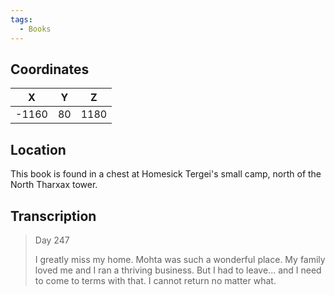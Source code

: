 ```yaml
---
tags:
  - Books
---
```


## Coordinates
| **X** | **Y** | **Z** |
| :---: | :---: | :---: |
| -1160 |  80   | 1180  |

## Location
This book is found in a chest at Homesick Tergei's small camp, north of the North Tharxax tower.

## Transcription
> Day 247
>
> I greatly miss my home. Mohta was such a wonderful place. My family loved me and I ran a thriving business. But I had to leave... and I need to come to terms with that. I cannot return no matter what.


